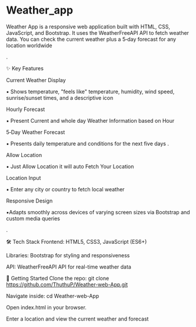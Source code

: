 # Weather_app
Weather App is a responsive web application built with HTML, CSS, JavaScript, and Bootstrap. It uses the WeatherFreeAPI API to fetch weather data. You can check the current weather plus a 5‑day forecast for any location worldwide 

.

✨ Key Features

Current Weather Display

▪️ Shows temperature, "feels like" temperature, humidity, wind speed, sunrise/sunset times, and a descriptive icon 

Hourly Forecast

▪️ Present Current and whole day Weather Information based on Hour

5‑Day Weather Forecast

▪️ Presents daily temperature and conditions for the next five days .

Allow Location

▪️ Just Allow Location it will auto Fetch Your Location


Location Input

▪️ Enter any city or country to fetch local weather 

Responsive Design

▪️Adapts smoothly across devices of varying screen sizes via Bootstrap and custom media queries 

.

🛠️ Tech Stack
Frontend: HTML5, CSS3, JavaScript (ES6+)

Libraries: Bootstrap for styling and responsiveness

API: WeatherFreeAPI API for real-time weather data 

🚀 Getting Started
Clone the repo:
git clone https://github.com/ThuthuP/Weather-web-App.git

Navigate inside:
cd Weather-web-App

Open index.html in your browser.

Enter a location and view the current weather and forecast 
